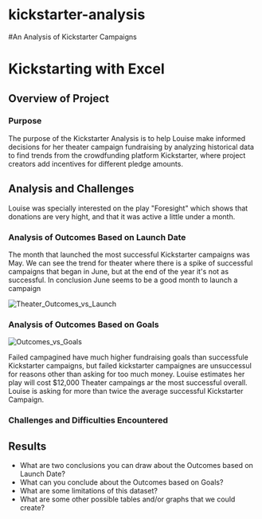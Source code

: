 # kickstarter-analysis

#An Analysis of Kickstarter Campaigns

# Kickstarting with Excel

## Overview of Project

### Purpose

The purpose of the Kickstarter Analysis is to help Louise make informed decisions for her theater campaign fundraising by analyzing historical data to find trends from the crowdfunding platform Kickstarter, where project creators add incentives for different pledge amounts. 

## Analysis and Challenges

 
Louise was specially interested on the play "Foresight" which shows that donations are very hight, and that it was active a little under a month. 

### Analysis of Outcomes Based on Launch Date

The month that launched the most successful Kickstarter campaigns was May. 
We can see the  trend for theater where there is a spike of successful campaigns that began in June, but at the end of the year it's not as successful.
In conclusion June seems to be a good month to launch a campaign

![Theater_Outcomes_vs_Launch](https://user-images.githubusercontent.com/111101012/184460746-fb5ec81c-e6b3-4a65-bc74-17438b91fde6.png)

### Analysis of Outcomes Based on Goals

![Outcomes_vs_Goals](https://user-images.githubusercontent.com/111101012/184455754-8b986413-6047-4122-91fd-ba24d53a7b4e.png)

Failed campagined have much higher fundraising goals than successfule Kickstarter campaigns, but failed kickstarter campaignes are unsuccessul for reasons other than asking for too much money. 
Louise estimates her play will cost $12,000
Theater campaings ar the most successful overall.
Louise is asking for more than twice the average successful Kickstarter Campaign. 

### Challenges and Difficulties Encountered

## Results

- What are two conclusions you can draw about the Outcomes based on Launch Date?
- What can you conclude about the Outcomes based on Goals?
- What are some limitations of this dataset?
- What are some other possible tables and/or graphs that we could create?
